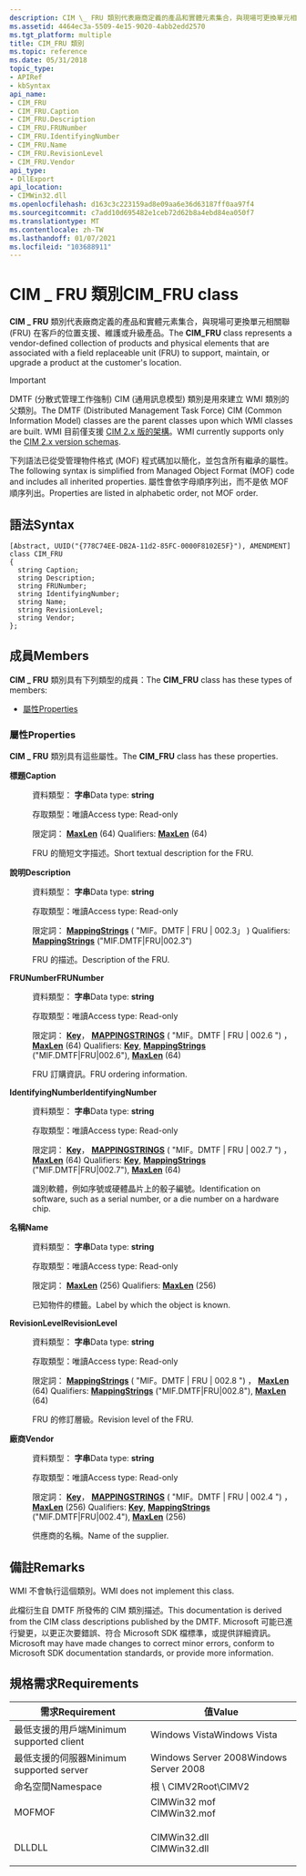 ```yaml
---
description: CIM \_ FRU 類別代表廠商定義的產品和實體元素集合，與現場可更換單元相關聯 (FRU) 在客戶的位置支援、維護或升級產品。
ms.assetid: 4464ec3a-5509-4e15-9020-4abb2edd2570
ms.tgt_platform: multiple
title: CIM_FRU 類別
ms.topic: reference
ms.date: 05/31/2018
topic_type:
- APIRef
- kbSyntax
api_name:
- CIM_FRU
- CIM_FRU.Caption
- CIM_FRU.Description
- CIM_FRU.FRUNumber
- CIM_FRU.IdentifyingNumber
- CIM_FRU.Name
- CIM_FRU.RevisionLevel
- CIM_FRU.Vendor
api_type:
- DllExport
api_location:
- CIMWin32.dll
ms.openlocfilehash: d163c3c223159ad8e09aa6e36d63187ff0aa97f4
ms.sourcegitcommit: c7add10d695482e1ceb72d62b8a4ebd84ea050f7
ms.translationtype: MT
ms.contentlocale: zh-TW
ms.lasthandoff: 01/07/2021
ms.locfileid: "103688911"
---
```

# <a name="cim_fru-class"></a><span data-ttu-id="c19b2-103">CIM \_ FRU 類別</span><span class="sxs-lookup"><span data-stu-id="c19b2-103">CIM\_FRU class</span></span>

<span data-ttu-id="c19b2-104">**CIM \_ FRU** 類別代表廠商定義的產品和實體元素集合，與現場可更換單元相關聯 (FRU) 在客戶的位置支援、維護或升級產品。</span><span class="sxs-lookup"><span data-stu-id="c19b2-104">The **CIM\_FRU** class represents a vendor-defined collection of products and physical elements that are associated with a field replaceable unit (FRU) to support, maintain, or upgrade a product at the customer's location.</span></span>

> [!IMPORTANT]
> <span data-ttu-id="c19b2-105">DMTF (分散式管理工作強制) CIM (通用訊息模型) 類別是用來建立 WMI 類別的父類別。</span><span class="sxs-lookup"><span data-stu-id="c19b2-105">The DMTF (Distributed Management Task Force) CIM (Common Information Model) classes are the parent classes upon which WMI classes are built.</span></span> <span data-ttu-id="c19b2-106">WMI 目前僅支援 [CIM 2.x 版的架構](https://dmtf.org/standards/cim/schemas)。</span><span class="sxs-lookup"><span data-stu-id="c19b2-106">WMI currently supports only the [CIM 2.x version schemas](https://dmtf.org/standards/cim/schemas).</span></span>

 

<span data-ttu-id="c19b2-107">下列語法已從受管理物件格式 (MOF) 程式碼加以簡化，並包含所有繼承的屬性。</span><span class="sxs-lookup"><span data-stu-id="c19b2-107">The following syntax is simplified from Managed Object Format (MOF) code and includes all inherited properties.</span></span> <span data-ttu-id="c19b2-108">屬性會依字母順序列出，而不是依 MOF 順序列出。</span><span class="sxs-lookup"><span data-stu-id="c19b2-108">Properties are listed in alphabetic order, not MOF order.</span></span>

## <a name="syntax"></a><span data-ttu-id="c19b2-109">語法</span><span class="sxs-lookup"><span data-stu-id="c19b2-109">Syntax</span></span>

``` syntax
[Abstract, UUID("{778C74EE-DB2A-11d2-85FC-0000F8102E5F}"), AMENDMENT]
class CIM_FRU
{
  string Caption;
  string Description;
  string FRUNumber;
  string IdentifyingNumber;
  string Name;
  string RevisionLevel;
  string Vendor;
};
```

## <a name="members"></a><span data-ttu-id="c19b2-110">成員</span><span class="sxs-lookup"><span data-stu-id="c19b2-110">Members</span></span>

<span data-ttu-id="c19b2-111">**CIM \_ FRU** 類別具有下列類型的成員：</span><span class="sxs-lookup"><span data-stu-id="c19b2-111">The **CIM\_FRU** class has these types of members:</span></span>

-   [<span data-ttu-id="c19b2-112">屬性</span><span class="sxs-lookup"><span data-stu-id="c19b2-112">Properties</span></span>](#properties)

### <a name="properties"></a><span data-ttu-id="c19b2-113">屬性</span><span class="sxs-lookup"><span data-stu-id="c19b2-113">Properties</span></span>

<span data-ttu-id="c19b2-114">**CIM \_ FRU** 類別具有這些屬性。</span><span class="sxs-lookup"><span data-stu-id="c19b2-114">The **CIM\_FRU** class has these properties.</span></span>

<dl> <dt>

<span data-ttu-id="c19b2-115">**標題**</span><span class="sxs-lookup"><span data-stu-id="c19b2-115">**Caption**</span></span>
</dt> <dd> <dl> <dt>

<span data-ttu-id="c19b2-116">資料類型： **字串**</span><span class="sxs-lookup"><span data-stu-id="c19b2-116">Data type: **string**</span></span>
</dt> <dt>

<span data-ttu-id="c19b2-117">存取類型：唯讀</span><span class="sxs-lookup"><span data-stu-id="c19b2-117">Access type: Read-only</span></span>
</dt> <dt>

<span data-ttu-id="c19b2-118">限定詞： [**MaxLen**](/windows/desktop/WmiSdk/standard-qualifiers) (64) </span><span class="sxs-lookup"><span data-stu-id="c19b2-118">Qualifiers: [**MaxLen**](/windows/desktop/WmiSdk/standard-qualifiers) (64)</span></span>
</dt> </dl>

<span data-ttu-id="c19b2-119">FRU 的簡短文字描述。</span><span class="sxs-lookup"><span data-stu-id="c19b2-119">Short textual description for the FRU.</span></span>

</dd> <dt>

<span data-ttu-id="c19b2-120">**說明**</span><span class="sxs-lookup"><span data-stu-id="c19b2-120">**Description**</span></span>
</dt> <dd> <dl> <dt>

<span data-ttu-id="c19b2-121">資料類型： **字串**</span><span class="sxs-lookup"><span data-stu-id="c19b2-121">Data type: **string**</span></span>
</dt> <dt>

<span data-ttu-id="c19b2-122">存取類型：唯讀</span><span class="sxs-lookup"><span data-stu-id="c19b2-122">Access type: Read-only</span></span>
</dt> <dt>

<span data-ttu-id="c19b2-123">限定詞： [**MappingStrings**](/windows/desktop/WmiSdk/standard-qualifiers) ( "MIF。DMTF \| FRU \| 002.3」 ) </span><span class="sxs-lookup"><span data-stu-id="c19b2-123">Qualifiers: [**MappingStrings**](/windows/desktop/WmiSdk/standard-qualifiers) ("MIF.DMTF\|FRU\|002.3")</span></span>
</dt> </dl>

<span data-ttu-id="c19b2-124">FRU 的描述。</span><span class="sxs-lookup"><span data-stu-id="c19b2-124">Description of the FRU.</span></span>

</dd> <dt>

<span data-ttu-id="c19b2-125">**FRUNumber**</span><span class="sxs-lookup"><span data-stu-id="c19b2-125">**FRUNumber**</span></span>
</dt> <dd> <dl> <dt>

<span data-ttu-id="c19b2-126">資料類型： **字串**</span><span class="sxs-lookup"><span data-stu-id="c19b2-126">Data type: **string**</span></span>
</dt> <dt>

<span data-ttu-id="c19b2-127">存取類型：唯讀</span><span class="sxs-lookup"><span data-stu-id="c19b2-127">Access type: Read-only</span></span>
</dt> <dt>

<span data-ttu-id="c19b2-128">限定詞： [**Key**](/windows/desktop/WmiSdk/key-qualifier)， [**MAPPINGSTRINGS**](/windows/desktop/WmiSdk/standard-qualifiers) ( "MIF。DMTF \| FRU \| 002.6 ") ， [**MaxLen**](/windows/desktop/WmiSdk/standard-qualifiers) (64) </span><span class="sxs-lookup"><span data-stu-id="c19b2-128">Qualifiers: [**Key**](/windows/desktop/WmiSdk/key-qualifier), [**MappingStrings**](/windows/desktop/WmiSdk/standard-qualifiers) ("MIF.DMTF\|FRU\|002.6"), [**MaxLen**](/windows/desktop/WmiSdk/standard-qualifiers) (64)</span></span>
</dt> </dl>

<span data-ttu-id="c19b2-129">FRU 訂購資訊。</span><span class="sxs-lookup"><span data-stu-id="c19b2-129">FRU ordering information.</span></span>

</dd> <dt>

<span data-ttu-id="c19b2-130">**IdentifyingNumber**</span><span class="sxs-lookup"><span data-stu-id="c19b2-130">**IdentifyingNumber**</span></span>
</dt> <dd> <dl> <dt>

<span data-ttu-id="c19b2-131">資料類型： **字串**</span><span class="sxs-lookup"><span data-stu-id="c19b2-131">Data type: **string**</span></span>
</dt> <dt>

<span data-ttu-id="c19b2-132">存取類型：唯讀</span><span class="sxs-lookup"><span data-stu-id="c19b2-132">Access type: Read-only</span></span>
</dt> <dt>

<span data-ttu-id="c19b2-133">限定詞： [**Key**](/windows/desktop/WmiSdk/key-qualifier)， [**MAPPINGSTRINGS**](/windows/desktop/WmiSdk/standard-qualifiers) ( "MIF。DMTF \| FRU \| 002.7 ") ， [**MaxLen**](/windows/desktop/WmiSdk/standard-qualifiers) (64) </span><span class="sxs-lookup"><span data-stu-id="c19b2-133">Qualifiers: [**Key**](/windows/desktop/WmiSdk/key-qualifier), [**MappingStrings**](/windows/desktop/WmiSdk/standard-qualifiers) ("MIF.DMTF\|FRU\|002.7"), [**MaxLen**](/windows/desktop/WmiSdk/standard-qualifiers) (64)</span></span>
</dt> </dl>

<span data-ttu-id="c19b2-134">識別軟體，例如序號或硬體晶片上的骰子編號。</span><span class="sxs-lookup"><span data-stu-id="c19b2-134">Identification on software, such as a serial number, or a die number on a hardware chip.</span></span>

</dd> <dt>

<span data-ttu-id="c19b2-135">**名稱**</span><span class="sxs-lookup"><span data-stu-id="c19b2-135">**Name**</span></span>
</dt> <dd> <dl> <dt>

<span data-ttu-id="c19b2-136">資料類型： **字串**</span><span class="sxs-lookup"><span data-stu-id="c19b2-136">Data type: **string**</span></span>
</dt> <dt>

<span data-ttu-id="c19b2-137">存取類型：唯讀</span><span class="sxs-lookup"><span data-stu-id="c19b2-137">Access type: Read-only</span></span>
</dt> <dt>

<span data-ttu-id="c19b2-138">限定詞： [**MaxLen**](/windows/desktop/WmiSdk/standard-qualifiers) (256) </span><span class="sxs-lookup"><span data-stu-id="c19b2-138">Qualifiers: [**MaxLen**](/windows/desktop/WmiSdk/standard-qualifiers) (256)</span></span>
</dt> </dl>

<span data-ttu-id="c19b2-139">已知物件的標籤。</span><span class="sxs-lookup"><span data-stu-id="c19b2-139">Label by which the object is known.</span></span>

</dd> <dt>

<span data-ttu-id="c19b2-140">**RevisionLevel**</span><span class="sxs-lookup"><span data-stu-id="c19b2-140">**RevisionLevel**</span></span>
</dt> <dd> <dl> <dt>

<span data-ttu-id="c19b2-141">資料類型： **字串**</span><span class="sxs-lookup"><span data-stu-id="c19b2-141">Data type: **string**</span></span>
</dt> <dt>

<span data-ttu-id="c19b2-142">存取類型：唯讀</span><span class="sxs-lookup"><span data-stu-id="c19b2-142">Access type: Read-only</span></span>
</dt> <dt>

<span data-ttu-id="c19b2-143">限定詞： [**MappingStrings**](/windows/desktop/WmiSdk/standard-qualifiers) ( "MIF。DMTF \| FRU \| 002.8 ") ， [**MaxLen**](/windows/desktop/WmiSdk/standard-qualifiers) (64) </span><span class="sxs-lookup"><span data-stu-id="c19b2-143">Qualifiers: [**MappingStrings**](/windows/desktop/WmiSdk/standard-qualifiers) ("MIF.DMTF\|FRU\|002.8"), [**MaxLen**](/windows/desktop/WmiSdk/standard-qualifiers) (64)</span></span>
</dt> </dl>

<span data-ttu-id="c19b2-144">FRU 的修訂層級。</span><span class="sxs-lookup"><span data-stu-id="c19b2-144">Revision level of the FRU.</span></span>

</dd> <dt>

<span data-ttu-id="c19b2-145">**廠商**</span><span class="sxs-lookup"><span data-stu-id="c19b2-145">**Vendor**</span></span>
</dt> <dd> <dl> <dt>

<span data-ttu-id="c19b2-146">資料類型： **字串**</span><span class="sxs-lookup"><span data-stu-id="c19b2-146">Data type: **string**</span></span>
</dt> <dt>

<span data-ttu-id="c19b2-147">存取類型：唯讀</span><span class="sxs-lookup"><span data-stu-id="c19b2-147">Access type: Read-only</span></span>
</dt> <dt>

<span data-ttu-id="c19b2-148">限定詞： [**Key**](/windows/desktop/WmiSdk/key-qualifier)， [**MAPPINGSTRINGS**](/windows/desktop/WmiSdk/standard-qualifiers) ( "MIF。DMTF \| FRU \| 002.4 ") ， [**MaxLen**](/windows/desktop/WmiSdk/standard-qualifiers) (256) </span><span class="sxs-lookup"><span data-stu-id="c19b2-148">Qualifiers: [**Key**](/windows/desktop/WmiSdk/key-qualifier), [**MappingStrings**](/windows/desktop/WmiSdk/standard-qualifiers) ("MIF.DMTF\|FRU\|002.4"), [**MaxLen**](/windows/desktop/WmiSdk/standard-qualifiers) (256)</span></span>
</dt> </dl>

<span data-ttu-id="c19b2-149">供應商的名稱。</span><span class="sxs-lookup"><span data-stu-id="c19b2-149">Name of the supplier.</span></span>

</dd> </dl>

## <a name="remarks"></a><span data-ttu-id="c19b2-150">備註</span><span class="sxs-lookup"><span data-stu-id="c19b2-150">Remarks</span></span>

<span data-ttu-id="c19b2-151">WMI 不會執行這個類別。</span><span class="sxs-lookup"><span data-stu-id="c19b2-151">WMI does not implement this class.</span></span>

<span data-ttu-id="c19b2-152">此檔衍生自 DMTF 所發佈的 CIM 類別描述。</span><span class="sxs-lookup"><span data-stu-id="c19b2-152">This documentation is derived from the CIM class descriptions published by the DMTF.</span></span> <span data-ttu-id="c19b2-153">Microsoft 可能已進行變更，以更正次要錯誤、符合 Microsoft SDK 檔標準，或提供詳細資訊。</span><span class="sxs-lookup"><span data-stu-id="c19b2-153">Microsoft may have made changes to correct minor errors, conform to Microsoft SDK documentation standards, or provide more information.</span></span>

## <a name="requirements"></a><span data-ttu-id="c19b2-154">規格需求</span><span class="sxs-lookup"><span data-stu-id="c19b2-154">Requirements</span></span>



| <span data-ttu-id="c19b2-155">需求</span><span class="sxs-lookup"><span data-stu-id="c19b2-155">Requirement</span></span> | <span data-ttu-id="c19b2-156">值</span><span class="sxs-lookup"><span data-stu-id="c19b2-156">Value</span></span> |
|-------------------------------------|-----------------------------------------------------------------------------------------|
| <span data-ttu-id="c19b2-157">最低支援的用戶端</span><span class="sxs-lookup"><span data-stu-id="c19b2-157">Minimum supported client</span></span><br/> | <span data-ttu-id="c19b2-158">Windows Vista</span><span class="sxs-lookup"><span data-stu-id="c19b2-158">Windows Vista</span></span><br/>                                                                |
| <span data-ttu-id="c19b2-159">最低支援的伺服器</span><span class="sxs-lookup"><span data-stu-id="c19b2-159">Minimum supported server</span></span><br/> | <span data-ttu-id="c19b2-160">Windows Server 2008</span><span class="sxs-lookup"><span data-stu-id="c19b2-160">Windows Server 2008</span></span><br/>                                                          |
| <span data-ttu-id="c19b2-161">命名空間</span><span class="sxs-lookup"><span data-stu-id="c19b2-161">Namespace</span></span><br/>                | <span data-ttu-id="c19b2-162">根 \\ CIMV2</span><span class="sxs-lookup"><span data-stu-id="c19b2-162">Root\\CIMV2</span></span><br/>                                                                  |
| <span data-ttu-id="c19b2-163">MOF</span><span class="sxs-lookup"><span data-stu-id="c19b2-163">MOF</span></span><br/>                      | <dl> <span data-ttu-id="c19b2-164"><dt>CIMWin32 mof</dt></span><span class="sxs-lookup"><span data-stu-id="c19b2-164"><dt>CIMWin32.mof</dt></span></span> </dl> |
| <span data-ttu-id="c19b2-165">DLL</span><span class="sxs-lookup"><span data-stu-id="c19b2-165">DLL</span></span><br/>                      | <dl> <span data-ttu-id="c19b2-166"><dt>CIMWin32.dll</dt></span><span class="sxs-lookup"><span data-stu-id="c19b2-166"><dt>CIMWin32.dll</dt></span></span> </dl> |



 

